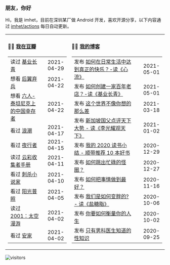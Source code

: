 ### 朋友，你好

Hi，我是 imhet，目前在深圳某厂做 Android 开发，喜欢开源分享，以下内容通过 <a href="https://github.com/imhet/imhet/actions" target="_blank">imhet/actions</a> 每日自动更新。


<table width="900px">
<tr>
<td valign="top" width="40%">

#### 🤾‍♂️  <a href="https://www.douban.com/people/heyitao/" target="_blank">我在豆瓣</a>

<!-- douban starts -->
| | |
 |:------------- | -------------: |
| 读过 <a href='https://book.douban.com/subject/1022936/' target='_blank'>基业长青</a> | 2021-04-29 |
| 想看 <a href='http://movie.douban.com/subject/32579283/' target='_blank'>后翼弃兵</a> | 2021-04-22 |
| 想看 <a href='http://movie.douban.com/subject/27121248/' target='_blank'>六人-泰坦尼克上的中国幸存者</a> | 2021-04-22 |
| 看过 <a href='http://movie.douban.com/subject/2297265/' target='_blank'>浪潮</a> | 2021-04-17 |
| 看过 <a href='http://movie.douban.com/subject/25750969/' target='_blank'>夜行者</a> | 2021-04-15 |
| 读过 <a href='https://book.douban.com/subject/27624390/' target='_blank'>云彩收集者手册</a> | 2021-04-11 |
| 看过 <a href='http://movie.douban.com/subject/26826330/' target='_blank'>刺杀小说家</a> | 2021-04-10 |
| 看过 <a href='http://movie.douban.com/subject/30292777/' target='_blank'>阳光普照</a> | 2021-04-05 |
| 读过 <a href='https://book.douban.com/subject/7007241/' target='_blank'>2001：太空漫游</a> | 2021-04-02 |
| 看过 <a href='http://movie.douban.com/subject/30482003/' target='_blank'>安家</a> | 2021-04-02 |
<!-- douban ends -->

</td>


<td valign="top" width="60%">

#### 🤹‍♀️ <a href="https://heyitao.com/" target="_blank">我的博客</a>

<!-- blog starts -->
| | |
 |:------------- | -------------: |
| 发布 <a href='http://heyitao.com/post/reading-xinliu' target='_blank'>如何在日常生活中达到真正的快乐？-读《心流》</a> | 2021-05-01 |
| 发布 <a href='http://heyitao.com/post/reading-jiyechangqing' target='_blank'>如何创建一家百年老店？-读《基业长青》</a> | 2021-05-01 |
| 发布 <a href='http://heyitao.com/post/reading-shishi' target='_blank'>这个世界不像你想的那么差</a> | 2021-03-18 |
| 发布 <a href='http://heyitao.com/post/reading-lgygtx' target='_blank'>新加坡国父点评天下大势 - 读《李光耀观天下》</a> | 2021-01-02 |
| 发布 <a href='http://heyitao.com/post/reading-2020' target='_blank'>我的 2020 读书小结 - 顺带推荐 10 本好书</a> | 2020-12-29 |
| 发布 <a href='http://heyitao.com/post/reading-chonglai3' target='_blank'>如何跳出忙碌的怪圈？</a> | 2020-12-27 |
| 发布 <a href='http://heyitao.com/post/reading-rhbsqzdzh' target='_blank'>如何把事情做到最好？</a> | 2020-11-16 |
| 发布 <a href='http://heyitao.com/post/reading-yantangzhi' target='_blank'>我们是如何变胖的? - 读《盐糖脂》</a> | 2020-10-06 |
| 发布 <a href='http://heyitao.com/post/reading-nyrhhlndrs' target='_blank'>你要如何衡量你的人生</a> | 2020-10-02 |
| 发布 <a href='http://heyitao.com/post/reading-rwmlhjdsthy' target='_blank'>只有男科医生知道的性知识</a> | 2020-09-25 |
<!-- blog ends -->

</td>
</tr>


</table>

![visitors](https://visitor-badge.glitch.me/badge?page_id=imhet.imhet)